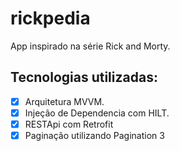 # rickpedia
App inspirado na série Rick and Morty.

## Tecnologias utilizadas:
- [x] Arquitetura MVVM.
- [x] Injeção de Dependencia com HILT.
- [x] RESTApi com Retrofit
- [x] Paginação utilizando Pagination 3
